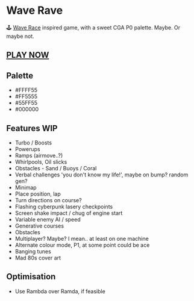# Wave Rave

🕹 [Wave Race](https://en.wikipedia.org/wiki/Wave_Race) inspired game, with a sweet CGA P0 palette. Maybe. Or maybe not.

## [PLAY NOW](https://wave-rave.netlify.app/)

## Palette

- #FFFF55
- #FF5555
- #55FF55
- #000000

## Features WIP

- Turbo / Boosts
- Powerups
- Ramps (airmove..?)
- Whirlpools, Oil slicks
- Obstacles - Sand / Buoys / Coral
- Verbal challenges 'you don't know my life!', maybe on bump? random gen?
- Minimap
- Place position, lap
- Turn directions on course?
- Flashing cyberpunk lasery checkpoints
- Screen shake impact / chug of engine start
- Variable enemy AI / speed
- Generative courses
- Obstacles
- Multiplayer? Maybe? I mean.. at least on one machine
- Alternate colour mode, P1, at some point could be ace
- Banging tunes
- Mad 80s cover art

## Optimisation

- Use Rambda over Ramda, if feasible
